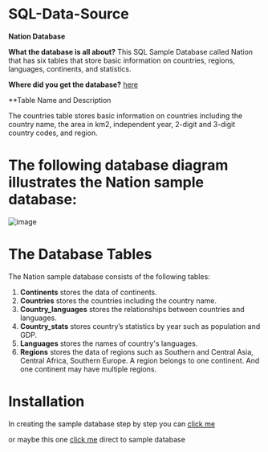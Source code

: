 # SQL-Data-Source

**Nation Database**

**What the database is all about?**
This SQL Sample Database called Nation that has six tables that store basic information on countries, regions, languages, continents, and statistics.

**Where did you get the database?**
[here](https://www.mariadbtutorial.com/getting-started/mariadb-sample-database/) 

**Table Name and Description

The countries table stores basic information on countries including the country name, the area in km2, independent year, 2-digit and 3-digit country codes, and region.




# The following database diagram illustrates the Nation sample database:

![image](https://user-images.githubusercontent.com/72040803/101278152-7a663a80-37f4-11eb-9b68-cbc2298b7c46.png)



# The Database Tables
The Nation sample database consists of the following tables: 
1. **Continents** stores the data of continents.
2. **Countries** stores the countries including the country name.
3. **Country_languages** stores the relationships between countries and languages.
4. **Country_stats** stores country’s statistics by year such as population and GDP.
5. **Languages** stores the names of country's languages.
6. **Regions** stores the data of regions such as Southern and Central Asia, Central Africa, Southern Europe. A region belongs to one continent. And one continent may have multiple regions.

# Installation
In creating the sample database step by step you can [click me](https://www.sqltutorial.org/) 

or maybe this one [click me](https://github.com/genelyn2020/SQL-Data-Source/blob/main/nation.sql) direct to sample database
























